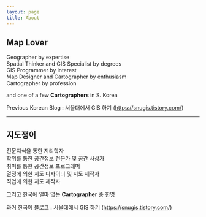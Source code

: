 ```yaml
---
layout: page
title: About
---
```


Map Lover  
--
Geographer by expertise  
Spatial Thinker and GIS Specialist by degrees  
GIS Programmer by interest  
Map Designer and Cartographer by enthusiasm  
Cartographer by profession  

and one of a few **Cartographers** in S. Korea

Previous Korean Blog : 서울대에서 GIS 하기 (https://snugis.tistory.com/)

--------------

지도쟁이  
--
전문지식을 통한 지리학자  
학위를 통한 공간정보 전문가 및 공간 사상가  
취미를 통한 공간정보 프로그래머  
열정에 의한 지도 디자이너 및 지도 제작자  
직업에 의한 지도 제작자  

​그리고 한국에 얼마 없는 **Cartographer** 중 한명

과거 한국어 블로그 : 서울대에서 GIS 하기 (https://snugis.tistory.com/)